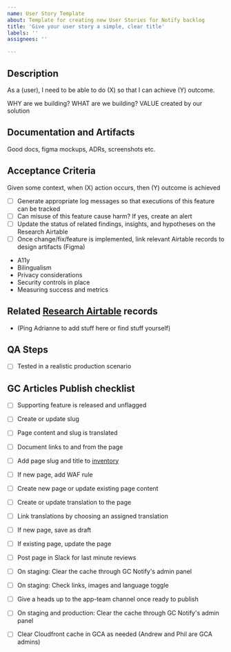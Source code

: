 ```yaml
---
name: User Story Template
about: Template for creating new User Stories for Notify backlog
title: 'Give your user story a simple, clear title'
labels: ''
assignees: ''

---
```

## Description
As a (user), I need to be able to do (X) so that I can achieve (Y) outcome. 

WHY are we building?
WHAT are we building?
VALUE created by our solution

## Documentation and Artifacts
Good docs, figma mockups, ADRs, screenshots etc.

## Acceptance Criteria
Given some context, when (X) action occurs, then (Y) outcome is achieved 

- [ ] Generate appropriate log messages so that executions of this feature can be tracked
- [ ] Can misuse of this feature cause harm? If yes, create an alert
- [ ] Update the status of related findings, insights, and hypotheses on the Research Airtable
- [ ] Once change/fix/feature is implemented, link relevant Airtable records to design artifacts (Figma)

* A11y
* Bilingualism
* Privacy considerations
* Security controls in place
* Measuring success and metrics

## Related [Research Airtable](https://airtable.com/appWwAmHwDLtpIyko/tbl38n7ofWYBuezFc/viwQUX3tUxbMxYS7C?blocks=hide) records
- (Ping Adrianne to add stuff here or find stuff yourself)

## QA Steps
- [ ] Tested in a realistic production scenario

## GC Articles Publish checklist
- [ ]  Supporting feature is released and unflagged
- [ ]  Create or update slug
- [ ]  Page content and slug is translated
- [ ]  Document links to and from the page
- [ ]  Add page slug and title to [inventory](https://docs.google.com/document/d/1N6B4fSwoM40m-pDLI70BvLfL7O0n04ndyAXYaIwNbNw/edit)
- [ ]  If new page, add WAF rule
- [ ]  Create new page or update existing page content
- [ ]  Create or update translation to the page
- [ ]  Link translations by choosing an assigned translation
- [ ]  If new page, save as draft
- [ ]  If existing page, update the page
- [ ]  Post page in Slack for last minute reviews
- [ ]  On staging: Clear the cache through GC Notify's admin panel
- [ ]  On staging: Check links, images and language toggle
- [ ]  Give a heads up to the app-team channel once ready to publish
- [ ]  On staging and production: Clear the cache through GC Notify's admin panel
- [ ]  Clear Cloudfront cache in GCA as needed (Andrew and Phil are GCA admins)

